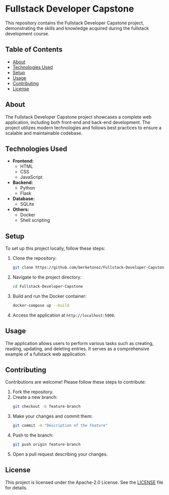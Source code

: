 # Fullstack Developer Capstone

This repository contains the Fullstack Developer Capstone project, demonstrating the skills and knowledge acquired during the fullstack development course.

## Table of Contents

- [About](#about)
- [Technologies Used](#technologies-used)
- [Setup](#setup)
- [Usage](#usage)
- [Contributing](#contributing)
- [License](#license)

## About

The Fullstack Developer Capstone project showcases a complete web application, including both front-end and back-end development. The project utilizes modern technologies and follows best practices to ensure a scalable and maintainable codebase.

## Technologies Used

- **Frontend:**
  - HTML
  - CSS
  - JavaScript
- **Backend:**
  - Python
  - Flask
- **Database:**
  - SQLite
- **Others:**
  - Docker
  - Shell scripting

## Setup

To set up this project locally, follow these steps:

1. Clone the repository:
    ```bash
    git clone https://github.com/berketonoz/Fullstack-Developer-Capstone.git
    ```
2. Navigate to the project directory:
    ```bash
    cd Fullstack-Developer-Capstone
    ```
3. Build and run the Docker container:
    ```bash
    docker-compose up --build
    ```
4. Access the application at `http://localhost:5000`.

## Usage

The application allows users to perform various tasks such as creating, reading, updating, and deleting entries. It serves as a comprehensive example of a fullstack web application.

## Contributing

Contributions are welcome! Please follow these steps to contribute:

1. Fork the repository.
2. Create a new branch:
    ```bash
    git checkout -b feature-branch
    ```
3. Make your changes and commit them:
    ```bash
    git commit -m "Description of the feature"
    ```
4. Push to the branch:
    ```bash
    git push origin feature-branch
    ```
5. Open a pull request describing your changes.

## License

This project is licensed under the Apache-2.0 License. See the [LICENSE](LICENSE) file for details.

